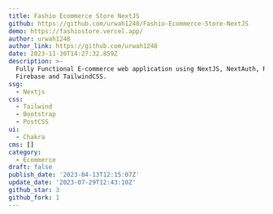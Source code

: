 ```yaml
---
title: Fashio Ecommerce Store NextJS
github: https://github.com/urwah1248/Fashio-Ecommerce-Store-NextJS
demo: https://fashiostore.vercel.app/
author: urwah1248
author_link: https://github.com/urwah1248
date: 2023-11-30T14:27:32.859Z
description: >-
  Fully Functional E-commerce web application using NextJS, NextAuth, Redux,
  Firebase and TailwindCSS.
ssg:
  - Nextjs
css:
  - Tailwind
  - Bootstrap
  - PostCSS
ui:
  - Chakra
cms: []
category:
  - Ecommerce
draft: false
publish_date: '2023-04-13T12:15:07Z'
update_date: '2023-07-29T12:43:10Z'
github_star: 3
github_fork: 1
---
```

